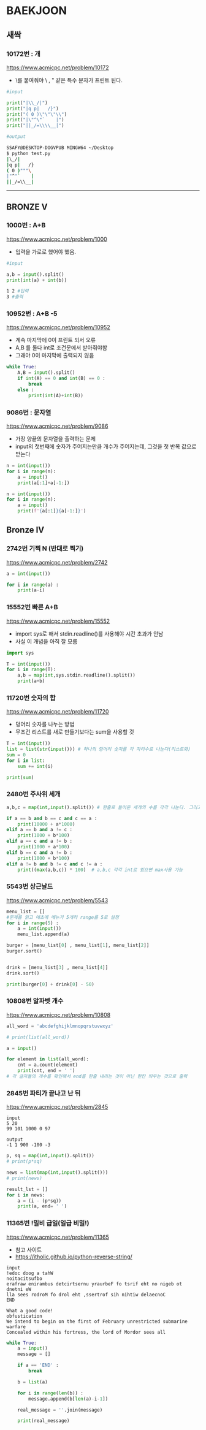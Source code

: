 # BAEKJOON

## 새싹

### 10172번 : 개
https://www.acmicpc.net/problem/10172
<br/>

* \를 붙여줘야 \ , " 같은 특수 문자가 프린트 된다.

```python
#input

print("|\\_/|")
print("|q p|   /}")
print("( 0 )\"\"\"\\")
print("|\"^\"`    |")
print("||_/=\\\\__|")
```
```bash
#output

SSAFY@DESKTOP-DOGVPUB MINGW64 ~/Desktop
$ python test.py
|\_/|
|q p|   /}
( 0 )"""\
|"^"`    |
||_/=\\__|
```
---

## BRONZE V

### 1000번 : A+B
https://www.acmicpc.net/problem/1000

- 입력을 가로로 했어야 했음.
```python
#input

a,b = input().split()
print(int(a) + int(b))
```
```bash
1 2 #입력
3 #출력
```
### 10952번 : A+B -5
https://www.acmicpc.net/problem/10952
- 계속 마지막에 0이 프린트 되서 오류
- A,B 를 둘다 int로 조건문에서 받아줘야함
- 그래야 0이 마지막에 출력되지 않음
```python
while True:
    A,B = input().split()
    if int(A) == 0 and int(B) == 0 :
        break
    else :
        print(int(A)+int(B))
```

### 9086번 : 문자열
https://www.acmicpc.net/problem/9086
- 가장 양끝의 문자열을 출력하는 문제
- input의 첫번째에 숫자가 주어지는만큼 개수가 주어지는데, 그것을 첫 반복 값으로 받는다

```python
n = int(input())
for i in range(n):
    a = input()
    print(a[:1]+a[-1:])
```
```python
n = int(input())
for i in range(n):
    a = input()
    print(f'{a[:1]}{a[-1:]}')
```


## Bronze IV

### 2742번 기찍 N (반대로 찍기)
https://www.acmicpc.net/problem/2742


```python
a = int(input())

for i in range(a) :
    print(a-i)
```

### 15552번 빠른 A+B
https://www.acmicpc.net/problem/15552
- import sys로 해서 stdin.readline()를 사용해야 시간 초과가 안남
- 사실 이 개념을 아직 잘 모름

```python
import sys

T = int(input())
for i in range(T):
    a,b = map(int,sys.stdin.readline().split())
    print(a+b)
```

### 11720번 숫자의 합
https://www.acmicpc.net/problem/11720
- 덩어리 숫자를 나누는 방법
- 무조건 리스트를 새로 만들기보다는 sum을 사용할 것

```python
T = int(input())
list = list(str(input())) # 하나의 덩어리 숫자를 각 자리수로 나눈다(리스트화)
sum = 0
for i in list:
    sum += int(i)

print(sum)
```

### 2480번 주사위 세개

```python
a,b,c = map(int,input().split()) # 한줄로 들어온 세개의 수를 각각 나눈다. 그리고 int 정수화 시킨다.

if a == b and b == c and c == a :
    print(10000 + a*1000)
elif a == b and a != c :
    print(1000 + b*100)
elif a == c and a != b :
    print(1000 + a*100)
elif b == c and a != b :
    print(1000 + b*100)
elif a != b and b != c and c != a :
    print((max(a,b,c)) * 100)  # a,b,c 각각 int로 있으면 max사용 가능
```


### 5543번 상근날드

https://www.acmicpc.net/problem/5543

```python
menu_list = []
#문제를 읽고 애초에 메뉴가 5개라 range를 5로 설정
for i in range(5) :
    a = int(input())
    menu_list.append(a)

burger = [menu_list[0] , menu_list[1], menu_list[2]]
burger.sort()


drink = [menu_list[3] , menu_list[4]]
drink.sort()

print(burger[0] + drink[0] - 50)

```

### 10808번 알파벳 개수

https://www.acmicpc.net/problem/10808

```python
all_word = 'abcdefghijklmnopqrstuvwxyz'

# print(list(all_word))

a = input()

for element in list(all_word):
    cnt = a.count(element)
    print(cnt, end = ' ')
# 각 글자들의 개수를 확인해서 end를 한줄 내리는 것이 아닌 한칸 띄우는 것으로 출력
```


### 2845번 파티가 끝나고 난 뒤

https://www.acmicpc.net/problem/2845

```
input 
5 20
99 101 1000 0 97
```
```
output
-1 1 900 -100 -3
```

```python
p, sq = map(int,input().split())
# print(p*sq)

news = list(map(int,input().split()))
# print(news)

result_lst = []
for i in news:
    a = (i - (p*sq))
    print(a, end= ' ')
```

### 11365번 !밀비 급일(일급 비밀!)

https://www.acmicpc.net/problem/11365

- 참고 사이트
- https://itholic.github.io/python-reverse-string/

```
input
!edoc doog a tahW
noitacitsufbo
erafraw enirambus detcirtsernu yraurbeF fo tsrif eht no nigeb ot dnetni eW
lla sees rodroM fo drol eht ,ssertrof sih nihtiw delaecnoC
END
```
```
What a good code!
obfustication
We intend to begin on the first of February unrestricted submarine warfare
Concealed within his fortress, the lord of Mordor sees all
```

```python
while True:
    a = input()
    message = []

    if a == 'END' :
        break

    b = list(a)

    for i in range(len(b)) :
        message.append(b[len(a)-i-1])

    real_message = ''.join(message)

    print(real_message)
```


